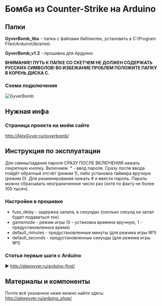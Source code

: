 # Бомба из Counter-Strike на Arduino

## Папки

**GyverBomb_libs** - папка с файлами библиотек, установить в C:\Program Files\Arduino\libraries\
  
**GyverBomb_v1.2** - прошивка для Ардуино

**ВНИМАНИЕ! ПУТЬ К ПАПКЕ СО СКЕТЧЕМ НЕ ДОЛЖЕН СОДЕРЖАТЬ РУССКИХ СИМВОЛОВ!
ВО ИЗБЕЖАНИЕ ПРОБЛЕМ ПОЛОЖИТЕ ПАПКУ В КОРЕНЬ ДИСКА С.**

### Схема подключения
![GyverBomb](https://github.com/AlexGyver/GyverBomb/blob/master/scheme.jpg)

## Нужная инфа
### Страница проекта на моём сайте
http://AlexGyver.ru/gyverbomb/

##  Инструкция по эксплуатации
Для смены/задания пароля СРАЗУ ПОСЛЕ ВКЛЮЧЕНИЯ нажать секретную кнопку. Включаем. * - ввод пароля. 
Сразу после ввода пойдёт обратный отсчёт (режим 1), либо установка таймера вручную (режим 0).
Для разминирования нажать # и ввести пароль. Пароль можно сбрасывать неограниченное число раз (хотя по факту не более 100 тысяч).

### Настройки в прошивке
* fuse_delay - задержка запала, в секундах (сколько секунд на запал будет подаваться ток)
* gamemode - режим игры (0 - установка времени вручную, 1 - предустановленное время)
* default_minutes - предустановленные минуты (для режима игры №1)
* default_seconds - предустановленные секунды (для режима игры №1)

### Статья первые шаги с Arduino
► http://alexgyver.ru/arduino-first/

##  Материалы и компоненты
Почти всё указанное ниже можно найти здесь:  
http://alexgyver.ru/arduino_shop/
